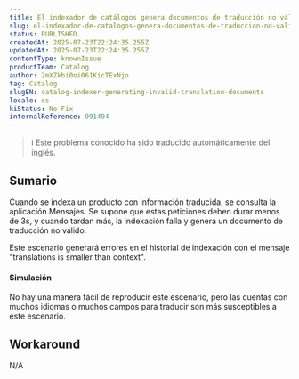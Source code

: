 ```yaml
---
title: El indexador de catálogos genera documentos de traducción no válidos
slug: el-indexador-de-catalogos-genera-documentos-de-traduccion-no-validos
status: PUBLISHED
createdAt: 2025-07-23T22:24:35.255Z
updatedAt: 2025-07-23T22:24:35.255Z
contentType: knownIssue
productTeam: Catalog
author: 2mXZkbi0oi061KicTExNjo
tag: Catalog
slugEN: catalog-indexer-generating-invalid-translation-documents
locale: es
kiStatus: No Fix
internalReference: 991494
---
```


>ℹ️ Este problema conocido ha sido traducido automáticamente del inglés.

## Sumario


Cuando se indexa un producto con información traducida, se consulta la aplicación Mensajes. Se supone que estas peticiones deben durar menos de 3s, y cuando tardan más, la indexación falla y genera un documento de traducción no válido.

Este escenario generará errores en el historial de indexación con el mensaje "translations is smaller than context".


#### Simulación


No hay una manera fácil de reproducir este escenario, pero las cuentas con muchos idiomas o muchos campos para traducir son más susceptibles a este escenario.

## Workaround


N/A

